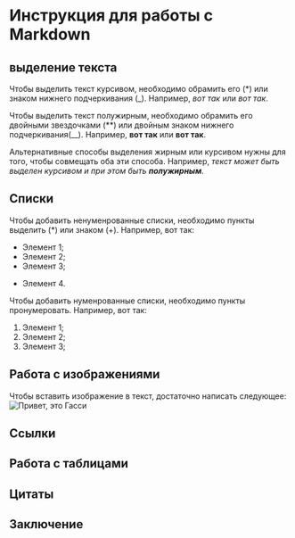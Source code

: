 # Инструкция для работы с Markdown

## выделение текста

Чтобы выделить текст курсивом, необходимо обрамить его (*) или знаком нижнего подчеркивания (_). Например, *вот так* или _вот так_.

Чтобы выделить текст полужирным, необходимо обрамить его двойными звездочками (**) или двойным знаком нижнего подчеркивания(__).
Например, **вот так** или __вот так__.

Альтернативные способы выделения жирным или курсивом нужны для того, чтобы совмещать оба эти способа. Например, _текст может быть выделен курсивом и при этом быть **полужирным**_.



## Списки

Чтобы добавить ненуменрованные списки, необходимо пункты выделить (*) или знаком (+).
Например, вот так:
* Элемент 1;
* Элемент 2;
* Элемент 3;
+ Элемент 4.

Чтобы добавить нуменрованные списки, необходимо пункты пронумеровать.
Например, вот так:
1. Элемент 1;
2. Элемент 2;
3. Элемент 3;


## Работа с изображениями

Чтобы вставить изображение в текст, достаточно написать следующее:
![Привет, это Гасси](Gussy.jpeg)

## Ссылки

## Работа с таблицами

## Цитаты

## Заключение